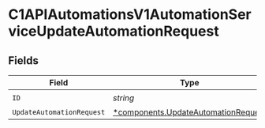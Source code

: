 # C1APIAutomationsV1AutomationServiceUpdateAutomationRequest


## Fields

| Field                                                                                     | Type                                                                                      | Required                                                                                  | Description                                                                               |
| ----------------------------------------------------------------------------------------- | ----------------------------------------------------------------------------------------- | ----------------------------------------------------------------------------------------- | ----------------------------------------------------------------------------------------- |
| `ID`                                                                                      | *string*                                                                                  | :heavy_check_mark:                                                                        | N/A                                                                                       |
| `UpdateAutomationRequest`                                                                 | [*components.UpdateAutomationRequest](../../models/components/updateautomationrequest.md) | :heavy_minus_sign:                                                                        | N/A                                                                                       |
